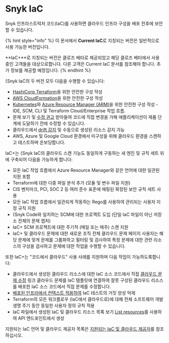 # Snyk IaC

Snyk 인프라스트럭처 코드(IaC)를 사용하면 클라우드 인프라 구성을 배포 전후에 보안할 수 있습니다.

{% hint style="info" %}
이 문서에서 **Current IaC**로 지칭되는 버전은 일반적으로 사용 가능한  버전입니다.

**IaC+**로 지칭되는 버전은 클로즈 베타로 제공되었고 해당 클로즈 베타에서 사용 중인 고객들을 대상으로합니다. 다른 고객은 Current IaC 문서를 참조해야 합니다. 추가 정보를 제공할 예정입니다.
{% endhint %}

{Snyk IaC의 두 버전 모두 다음을 수행할 수 있습니다:

- [HashiCorp Terraform](scan-your-iac-source-code/scan-terraform-files/)을 위한 안전한 구성 작성
- [AWS CloudFormation](scan-your-iac-source-code/scan-cloudformation-files/)을 위한 안전한 구성 작성
- [Kubernetes](scan-your-iac-source-code/scan-kubernetes-configuration-files/)와 [Azure Resource Manager (ARM)](scan-your-iac-source-code/scan-arm-configuration-files.md)을 위한 안전한 구성 작성 - IDE, SCM, CLI 및 Terraform Cloud/Enterprise 작업 흐름.
- 문제 보기 및 [수정 권고](getting-started-with-current-iac.md) 받아들여 코드에 직접 변경을 가해 애플리케이션이 제품 단계에 도달하기 전에 수정할 수 있습니다.
- 클라우드에서 [drift 감지](iac+-code-to-cloud-capabilities/detect-drift-and-manually-created-resources/) 및 수동으로 생성된 리소스 감지 가능
- AWS, Azure 및 Google Cloud 환경에서 미구성을 위해 클라우드 환경을 스캔하고 테스트하며 온보딩합니다.

IaC+는 {Snyk IaC의 클라우드 스캔 기능도 동일하게 구동하는 새 엔진 및 규칙 세트 위에 구축되어 다음을 가능하게 합니다:

- 모든 IaC 작업 흐름에서 Azure Resource Manager와 같은 언어에 대한 일관된 지원 포함
- Terraform에 대한 다중 파일 분석 추가 (모듈 및 변수 파일 지원)
- CIS 벤치마크, PCI, SOC 2 등 여러 준수 표준에 매핑된 확장된 보안 규칙 세트 사용
- 모든 IaC 작업 흐름에서 일관되게 작동하는 Rego를 사용하여 관리되는 사용자 지정 규칙 지원
- {Snyk Code와 일치하는 SCM에 대한 프로젝트 도입 (단일 IaC 파일이 아닌 저장소 전체의 문제 캡처)
- IaC+ SCM 프로젝트에 대한 주기적 (매일 또는 매주) 스캔 지원
- IaC+ 및 클라우드 문제에 대한 새로운 조직 전체 클라우드 문제 페이지 사용자는 해당 문제에 맞게 문제를 그룹화하고 필터링 및 검사하여 특정 문제에 대한 관련 리소스의 구성을 검사하고 문제에 대한 작업을 수행할 수 있습니다.

또한 IaC+는 "코드에서 클라우드" 사용 사례를 지원하며 다음 작업이 가능하도록합니다:

- 클라우드에서 생성된 클라우드 리소스에 대한 IaC 소스 코드에서 직접 [클라우드 문제 수정](iac+-code-to-cloud-capabilities/fix-cloud-issues-in-iac.md) 링크 클라우드 문제를 IaC 템플릿에 연결하여 잘못 구성된 클라우드 리소스를 배포한 IaC 소스 코드에서 직접 문제를 수정합니다.
- [배포된 인프라에서 컨텍스트 적용하여](iac+-code-to-cloud-capabilities/add-cloud-context-to-your-iac-tests.md) IaC 테스트의 거짓 양성 억제
- Terraform의 모든 워크플로우 (IaC에서 클라우드로)에 대해 전체 소프트웨어 개발 생명 주기 동안 동일한 사용자 정의 규칙 적용
- IaC 파일에서 생성된 IaC 및 클라우드 리소스 목록 보기 [List resources](https://apidocs.snyk.io/?version=2023-09-20%7Ebeta#get-/orgs/-org\_id-/cloud/resources)를 사용하여 API 엔드포인트에서 생성

지원되는 IaC 언어 및 클라우드 제공자 목록은 [지원되는 IaC 및 클라우드 제공자](supported-iac-languages-cloud-providers-and-cloud-resources/)를 참조하십시오.